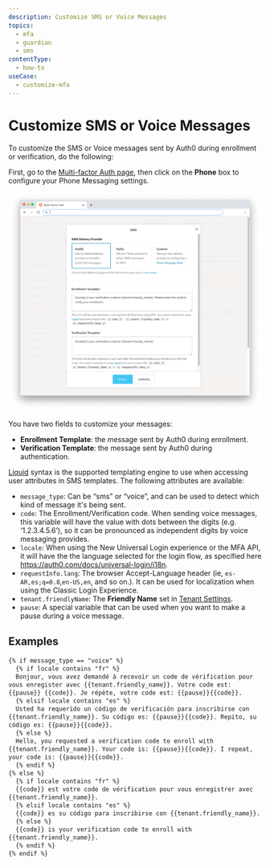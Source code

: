 ```yaml
---
description: Customize SMS or Voice Messages
topics:
  - mfa
  - guardian
  - sms
contentType:
  - how-to
useCase:
  - customize-mfa
---
```

# Customize SMS or Voice Messages

To customize the SMS or Voice messages sent by Auth0 during enrollment or verification, do the following:

First, go to the [Multi-factor Auth page](${manage_url}/#/mfa), then click on the **Phone** box to configure your Phone Messaging settings.

![MFA Phone Settings](/media/articles/mfa/sms-settings.png)

You have two fields to customize your messages:
* **Enrollment Template**: the message sent by Auth0 during enrollment.
* **Verification Template**: the message sent by Auth0 during authentication.

[Liquid](https://github.com/Shopify/liquid/wiki/Liquid-for-Designers) syntax is the supported templating engine to use when accessing user attributes in SMS templates. The following attributes are available:

* `message_type`: Can be “sms” or “voice”, and can be used to detect which kind of message it's being sent.
* `code`: The Enrollment/Verification code. When sending voice messages, this variable will have the value with dots between the digits (e.g. ‘1.2.3.4.5.6’), so it can be pronounced as independent digits by voice messaging provides.
* `locale`: When using the New Universal Login experience or the MFA API, it will have the the language selected for the login flow, as specified here https://auth0.com/docs/universal-login/i18n. 
* `requestInfo.lang`: The browser Accept-Language header (ie, `es-AR,es;q=0.8`,`en-US,en`, and so on.). It can be used for localization when using the Classic Login Experience.
* `tenant.friendlyName`: The **Friendly Name** set in [Tenant Settings](${manage_url}/#/tenant).
* `pause`: A special variable that can be used when you want to make a pause during a voice message.

## Examples

```
{% if message_type == "voice" %}
  {% if locale contains "fr" %}
  Bonjour, vous avez demandé à recevoir un code de vérification pour vous enregister avec {{tenant.friendly_name}}. Votre code est: {{pause}} {{code}}. Je répète, votre code est: {{pause}}{{code}}.
  {% elsif locale contains "es" %}
  Usted ha requerido un código de verificación para inscribirse con {{tenant.friendly_name}}. Su código es: {{pause}}{{code}}. Repito, su código es: {{pause}}{{code}}.
  {% else %}
  Hello, you requested a verification code to enroll with {{tenant.friendly_name}}. Your code is: {{pause}}{{code}}. I repeat, your code is: {{pause}}{{code}}.
  {% endif %}
{% else %}
  {% if locale contains "fr" %}
  {{code}} est votre code de vérification pour vous enregistrer avec {{tenant.friendly_name}}.
  {% elsif locale contains "es" %}
  {{code}} es su código para inscribirse con {{tenant.friendly_name}}.
  {% else %}
  {{code}} is your verification code to enroll with {{tenant.friendly_name}}.
  {% endif %}
{% endif %}
```

